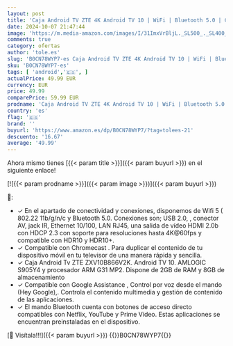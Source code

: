 ```yaml
---
layout: post
title: 'Caja Android TV ZTE 4K Android TV 10 | WiFi | Bluetooth 5.0 | Compatible con Control por Voz Google Assistance | Compatible con Chromecast | Compatible con Youtube  Netflix  Prime Video'
date: 2024-10-07 21:47:44
image: 'https://m.media-amazon.com/images/I/31ImxVrBljL._SL500_._SL400_.jpg'
comments: true
category: ofertas
author: 'tole.es'
slug: 'B0CN78WYP7-es Caja Android TV ZTE 4K Android TV 10 | WiFi | Bluetooth...'
sku: 'B0CN78WYP7-es'
tags: [ 'android','🇪🇸', ]
actualPrice: 49.99 EUR
currency: EUR
price: 49.99
comparePrice: 59.99 EUR
prodname: 'Caja Android TV ZTE 4K Android TV 10 | WiFi | Bluetooth 5.0 | Compatible con Control por Voz Google Assistance | Compatible con Chromecast | Compatible con Youtube  Netflix  Prime Video'
country: 'es'
flag: '🇪🇸'
brand: ''
buyurl: 'https://www.amazon.es/dp/B0CN78WYP7/?tag=tolees-21'
descuento: '16.67'
average: '49.99'
---
```


Ahora mismo tienes [{{< param title >}}]({{< param buyurl >}}) en el siguiente enlace!

[![{{< param prodname >}}]({{< param image >}})]({{< param buyurl >}})

🔎:

- ✓ En el apartado de conectividad y conexiones, disponemos de Wifi 5 ( 802.22 11b/g/n/c y Bluetooth 5.0. Conexiones son; USB 2.0, , conector AV, jack IR, Ethernet 10/100, LAN RJ45, una salida de vídeo HDMI 2.0b con HDCP 2.3 con soporte para resoluciones hasta 4K@60fps y compatible con HDR10 y HDR10+.
- ✓ Compatible con Chromecast . Para duplicar el contenido de tu dispositivo móvil en tu televisor de una manera rápida y sencilla.
- ✓ Caja Android Tv ZTE ZXV10B866V2K. Android TV 10. AMLOGIC S905Y4 y procesador ARM G31 MP2. Dispone de 2GB de RAM y 8GB de almacenamiento
- ✓ Compatible con Google Assistance , Control por voz desde el mando (Hey Google),. Controla el contenido multimedia y gestión de contenido de las aplicaciones.
- ✓ El mando Bluetooth cuenta con botones de acceso directo compatibles con Netflix, YouTube y Prime Vídeo. Estas aplicaciones se encuentran preinstaladas en el dispositivo.

[🛒 Visítala!!!]({{< param buyurl >}})
{{<world>}}B0CN78WYP7{{</world>}}
